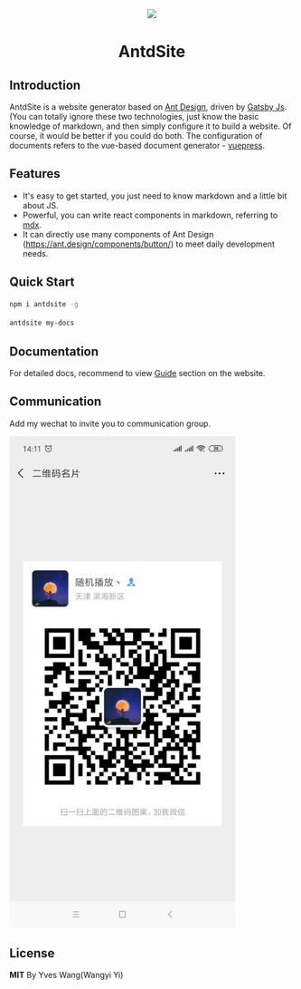  <p align="center"><a href="http://antdsite.yvescoding.org/"><img width="100" src="http://antdsite.yvescoding.org/favicon.png" /></a></p>

<h1 align="center">AntdSite</h1>

## Introduction

AntdSite is a website generator based on [Ant Design](https://ant.design), driven by [Gatsby Js](https://www.gatsbyjs.org/). (You can totally ignore these two technologies, just know the basic knowledge of markdown, and then simply configure it to build a website. Of course, it would be better if you could do both. The configuration of documents refers to the vue-based document generator - [vuepress](https://vuepress.vuejs.org/config/).

## Features

- It's easy to get started, you just need to know markdown and a little bit about JS.
- Powerful, you can write react components in markdown, referring to [mdx](https://github.com/mdx-js/mdx).
- It can directly use many components of Ant Design (https://ant.design/components/button/) to meet daily development needs.

## Quick Start

```bash
npm i antdsite -g

antdsite my-docs
```

## Documentation

For detailed docs, recommend to view [Guide](https://antdsite.yvescoding.org/guide/getting-started) section on the website.

## Communication

Add my wechat to invite you to communication group.

 <img src="https://github.com/wangyi7099/pictureCdn/blob/master/allPic/vuescroll/wx.png?raw=true" width="400" alt="Demo" style="max-width:100%;">

## License

**MIT** By Yves Wang(Wangyi Yi)

